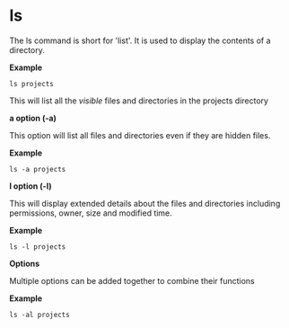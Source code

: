 # ls

The ls command is short for 'list'. It is used to display the contents of a directory.

**Example**

`ls projects`

This will list all the _visible_ files and directories in the projects directory

**a option \(-a\)**

This option will list all files and directories even if they are hidden files.

**Example**

`ls -a projects`

**l option \(-l\)**

This will display extended details about the files and directories including permissions, owner, size and modified time.

**Example**

`ls -l projects`

**Options**

Multiple options can be added together to combine their functions

**Example**

`ls -al projects`

